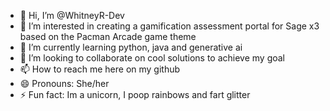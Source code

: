 - 👋 Hi, I’m @WhitneyR-Dev
- 👀 I’m interested in creating a gamification assessment portal for Sage x3 based on the Pacman Arcade game theme
- 🌱 I’m currently learning python, java and generative ai
- 💞️ I’m looking to collaborate on cool solutions to achieve my goal
- 📫 How to reach me here on my github
- 😄 Pronouns: She/her
- ⚡ Fun fact: Im a unicorn, I poop rainbows and fart glitter 

<!---
WhitneyR-Dev/WhitneyR-Dev is a ✨ special ✨ repository because its `README.md` (this file) appears on your GitHub profile.
You can click the Preview link to take a look at your changes.
--->

